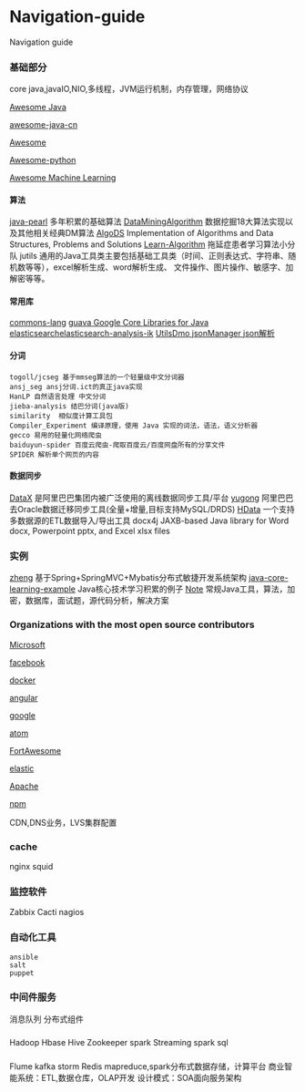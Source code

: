 # Navigation-guide
Navigation guide


### 基础部分
   core java,javaIO,NIO,多线程，JVM运行机制，内存管理，网络协议
   
   [Awesome Java](https://github.com/akullpp/awesome-java)
   
   [awesome-java-cn](https://github.com/jobbole/awesome-java-cn)
   
   [Awesome](https://github.com/sindresorhus/awesome)
   
   [Awesome-python](https://github.com/vinta/awesome-python)
   
   [Awesome Machine Learning](https://github.com/josephmisiti/awesome-machine-learning)
  
  #### 算法
[java-pearl](https://github.com/robertleepeak/java-pearl) 多年积累的基础算法
[DataMiningAlgorithm](https://github.com/linyiqun/DataMiningAlgorithm) 数据挖掘18大算法实现以及其他相关经典DM算法
[AlgoDS](https://github.com/sherxon/AlgoDS) Implementation of Algorithms and Data Structures, Problems and Solutions
[Learn-Algorithm](https://github.com/Learn-Algorithm/Learn-Algorithm) 拖延症患者学习算法小分队
jutils 通用的Java工具类主要包括基础工具类（时间、正则表达式、字符串、随机数等等），excel解析生成、word解析生成、
          文件操作、图片操作、敏感字、加解密等等。 
  #### 常用库
[commons-lang](https://github.com/apache/commons-lang)
[guava Google Core Libraries for Java](https://github.com/google/guava)
    [elasticsearch](https://github.com/elastic/elasticsearch)[elasticsearch-analysis-ik](https://github.com/medcl/elasticsearch-analysis-ik)
    [UtilsDmo jsonManager json解析](https://github.com/yangchaojiang/UtilsDmo)
  #### 分词
    togoll/jcseg 基于mmseg算法的一个轻量级中文分词器
    ansj_seg ansj分词.ict的真正java实现
    HanLP 自然语言处理 中文分词 
    jieba-analysis 结巴分词(java版)
    similarity  相似度计算工具包
    Compiler_Experiment 编译原理，使用 Java 实现的词法，语法，语义分析器
    gecco 易用的轻量化网络爬虫
    baiduyun-spider 百度云爬虫-爬取百度云/百度网盘所有的分享文件
    SPIDER 解析单个网页的内容
  #### 数据同步
   [DataX](https://github.com/alibaba/DataX) 是阿里巴巴集团内被广泛使用的离线数据同步工具/平台
    [yugong](https://github.com/alibaba/yugong) 阿里巴巴去Oracle数据迁移同步工具(全量+增量,目标支持MySQL/DRDS)
    [HData](https://github.com/stuxuhai/HData)  一个支持多数据源的ETL数据导入/导出工具 
    docx4j JAXB-based Java library for Word docx, Powerpoint pptx, and Excel xlsx files
### 实例
  [zheng](https://github.com/shuzheng/zheng) 基于Spring+SpringMVC+Mybatis分布式敏捷开发系统架构
  [java-core-learning-example](https://github.com/JeffLi1993/java-core-learning-example) Java核心技术学习积累的例子
  [Note](https://github.com/scalad/Note) 常规Java工具，算法，加密，数据库，面试题，源代码分析，解决方案
  
### Organizations with the most open source contributors

[Microsoft](https://github.com/Microsoft)

[facebook](https://github.com/facebook)

[docker](https://github.com/docker)

[angular](https://github.com/angular)

[google](https://github.com/google)

[atom](https://github.com/atom)

[FortAwesome](https://github.com/FortAwesome)

[elastic](https://github.com/elastic)

[Apache](https://github.com/Apache)

[npm](https://github.com/npm)

CDN,DNS业务，LVS集群配置
### cache
   nginx
   squid
### 监控软件
   Zabbix
   Cacti
   nagios
### 自动化工具
    ansible
    salt
    puppet
### 中间件服务
   消息队列
   分布式组件
###
   Hadoop 
   Hbase
   Hive
   Zookeeper
   spark Streaming
   spark sql
###
   Flume
   kafka
   storm
   Redis
mapreduce,spark分布式数据存储，计算平台
商业智能系统：ETL,数据仓库，OLAP开发
设计模式：SOA面向服务架构
   
